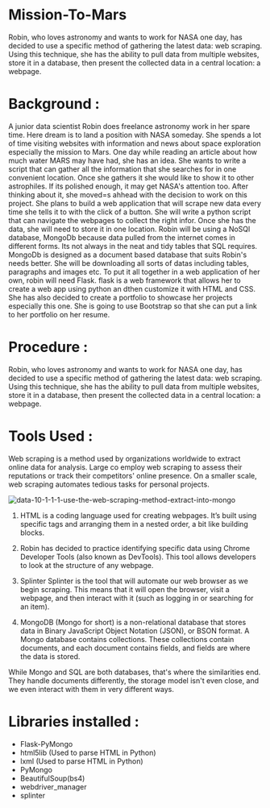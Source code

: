 # Mission-To-Mars
Robin, who loves astronomy and wants to work for NASA one day, has decided to use a specific method of gathering the latest data: web scraping. Using this technique, she has the ability to pull data from multiple websites, store it in a database, then present the collected data in a central location: a webpage. 

# Background :

A junior data scientist Robin does freelance astronomy work in her spare time. Here dream is to land a position with NASA someday. She spends a lot of time visiting websites with information and news about space exploration especially the mission to Mars. One day while reading an article about how much water MARS may have had, she has an idea. She wants to write a script that can gather all the information that she searches for in one convenient location. Once she gathers it she would like to show it to other astrophiles. If its polished enough, it may get NASA's attention too. After thinking about it, she moved=s ahhead with the decision to work on this project. She plans to build a web application that will scrape new data every time she tells it to with the click of a button. She will write a python script that can navigate the webpages to collect the right infor. Once she has the data, she will need to store it in one location. Robin will be using a NoSQl database, MongoDb because data pulled from the internet comes in different forms. Its not always in the neat and tidy tables that SQL requires. MongoDb is designed as a document based database that suits Robin's needs better. She will be downloading all sorts of datas including tables, paragraphs and images etc. To put it all together in a web application of her own, robin will need Flask. flask is a web framework that allows her to create a web app using python an dthen customize it with HTML and CSS. She has also decided to create a portfolio to showcase her  projects especially this one. She is going to use Bootstrap so that she can put a link to her portfolio on her resume.


# Procedure : 

Robin, who loves astronomy and wants to work for NASA one day, has decided to use a specific method of gathering the latest data: web scraping. Using this technique, she has the ability to pull data from multiple websites, store it in a database, then present the collected data in a central location: a webpage.

# Tools Used :

Web scraping is a method used by organizations worldwide to extract online data for analysis. Large co
employ web scraping to assess their reputations or track their competitors' online presence.
On a smaller scale, web scraping automates tedious tasks for personal projects.


![data-10-1-1-1-use-the-web-scraping-method-extract-into-mongo](https://user-images.githubusercontent.com/23488019/148616782-98d2d5ab-c80b-411d-8847-5f30d4a985ee.png)

1. HTML is a coding language used for creating webpages. It’s built using specific tags and arranging them in a nested order, a bit like building blocks.

2. Robin has decided to practice identifying specific data using Chrome Developer Tools (also known as DevTools). This tool allows developers to look at the structure of any webpage. 

3. Splinter
Splinter is the tool that will automate our web browser as we begin scraping. This means that it will open the browser, visit a webpage, and then interact with it (such as logging in or searching for an item). 

4. MongoDB (Mongo for short) is a non-relational database that stores data in Binary JavaScript Object Notation (JSON), or BSON format. A Mongo database contains collections. These collections contain documents, and each document contains fields, and fields are where the data is stored.

While Mongo and SQL are both databases, that's where the similarities end. They handle documents differently, the storage model isn't even close, and we even interact with them in very different ways.

# Libraries installed :
- Flask-PyMongo
- html5lib (Used to parse HTML in Python)
- lxml (Used to parse HTML in Python)
- PyMongo
- BeautifulSoup(bs4)
- webdriver_manager
- splinter